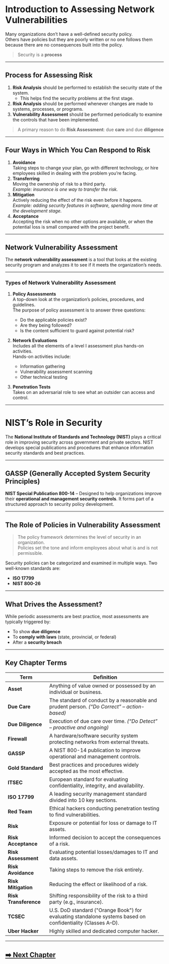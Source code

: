 # Introduction to Assessing Network Vulnerabilities

Many organizations don’t have a well-defined security policy.  
Others have policies but they are poorly written or no one follows them because there are no consequences built into the policy.

> Security is a **process**

---

## Process for Assessing Risk

1. **Risk Analysis** should be performed to establish the security state of the system.  
   - This helps find the security problems at the first stage.
2. **Risk Analysis** should be performed whenever changes are made to systems, processes, or programs.
3. **Vulnerability Assessment** should be performed periodically to examine the controls that have been implemented.

> A primary reason to do **Risk Assessment**: due **care** and due **diligence**

---

## Four Ways in Which You Can Respond to Risk

1. **Avoidance**  
   Taking steps to change your plan, go with different technology, or hire employees skilled in dealing with the problem you’re facing.
2. **Transferring**  
   Moving the ownership of risk to a third party.  
   _Example: insurance is one way to transfer the risk._
3. **Mitigation**  
   Actively reducing the effect of the risk even before it happens.  
   _Example: adding security features in software, spending more time at the development stage._
4. **Acceptance**  
   Accepting the risk when no other options are available, or when the potential loss is small compared with the project benefit.

---

## Network Vulnerability Assessment

The **network vulnerability assessment** is a tool that looks at the existing security program and analyzes it to see if it meets the organization’s needs.

---

### Types of Network Vulnerability Assessment

1. **Policy Assessments**  
   A top-down look at the organization’s policies, procedures, and guidelines.  
   The purpose of policy assessment is to answer three questions:
   - Do the applicable policies exist?
   - Are they being followed?
   - Is the content sufficient to guard against potential risk?

2. **Network Evaluations**  
   Includes all the elements of a level I assessment plus hands-on activities.  
   Hands-on activities include:
   - Information gathering
   - Vulnerability assessment scanning
   - Other technical testing

3. **Penetration Tests**  
   Takes on an adversarial role to see what an outsider can access and control.

---
#  NIST’s Role in Security

The **National Institute of Standards and Technology (NIST)** plays a critical role in improving security across government and private sectors. NIST develops special publications and procedures that enhance information security standards and best practices.

---

##  GASSP (Generally Accepted System Security Principles)

**NIST Special Publication 800-14** – Designed to help organizations improve their **operational and management security controls**. It forms part of a structured approach to security policy development.

---

##  The Role of Policies in Vulnerability Assessment

> The policy framework determines the level of security in an organization.  
> Policies set the tone and inform employees about what is and is not permissible.

Security policies can be categorized and examined in multiple ways. Two well-known standards are:

- **ISO 17799**
- **NIST 800-26**

---

##  What Drives the Assessment?

While periodic assessments are best practice, most assessments are typically triggered by:

-  To show **due diligence**
-  To **comply with laws** (state, provincial, or federal)
-  After a **security breach**

---
## Key Chapter Terms

| **Term** | **Definition** |
|---------|----------------|
| **Asset** | Anything of value owned or possessed by an individual or business. |
| **Due Care** | The standard of conduct by a reasonable and prudent person. *(“Do Correct” – action-based)* |
| **Due Diligence** | Execution of due care over time. *(“Do Detect” – proactive and ongoing)* |
| **Firewall** | A hardware/software security system protecting networks from external threats. |
| **GASSP** | A NIST 800-14 publication to improve operational and management controls. |
| **Gold Standard** | Best practices and procedures widely accepted as the most effective. |
| **ITSEC** | European standard for evaluating confidentiality, integrity, and availability. |
| **ISO 17799** | A leading security management standard divided into 10 key sections. |
| **Red Team** | Ethical hackers conducting penetration testing to find vulnerabilities. |
| **Risk** | Exposure or potential for loss or damage to IT assets. |
| **Risk Acceptance** | Informed decision to accept the consequences of a risk. |
| **Risk Assessment** | Evaluating potential losses/damages to IT and data assets. |
| **Risk Avoidance** | Taking steps to remove the risk entirely. |
| **Risk Mitigation** | Reducing the effect or likelihood of a risk. |
| **Risk Transference** | Shifting responsibility of the risk to a third party (e.g., insurance). |
| **TCSEC** | U.S. DoD standard ("Orange Book") for evaluating standalone systems based on confidentiality (Classes A–D). |
| **Uber Hacker** | Highly skilled and dedicated computer hacker. |

---
[➡️ Next Chapter](/Risk_Assessment/Inside_Network_Security_Assessment/Foundation_and_Principles_of_Security)
---


